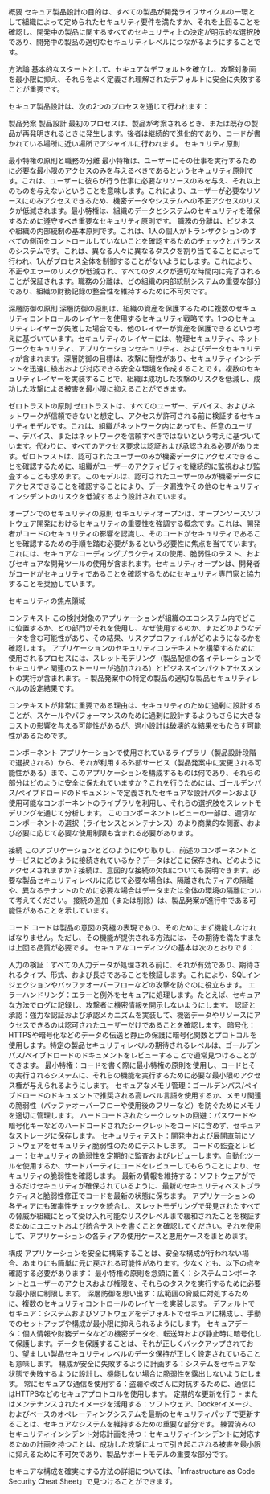 概要
セキュア製品設計の目的は、すべての製品が開発ライフサイクルの一環として組織によって定められたセキュリティ要件を満たすか、それを上回ることを確認し、開発中の製品に関するすべてのセキュリティ上の決定が明示的な選択肢であり、開発中の製品の適切なセキュリティレベルにつながるようにすることです。

方法論
基本的なスタートとして、セキュアなデフォルトを確立し、攻撃対象面を最小限に抑え、それらをよく定義され理解されたデフォルトに安全に失敗することが重要です。

セキュア製品設計は、次の2つのプロセスを通じて行われます：

製品発案
製品設計
最初のプロセスは、製品が考案されるとき、または既存の製品が再発明されるときに発生します。後者は継続的で進化的であり、コードが書かれている場所に近い場所でアジャイルに行われます。
セキュリティ原則

最小特権の原則と職務の分離
最小特権は、ユーザーにその仕事を実行するために必要な最小限のアクセスのみを与えるべきであるというセキュリティ原則です。これは、ユーザーに彼らが行う仕事に必要なリソースのみを与え、それ以上のものを与えないということを意味します。これにより、ユーザーが必要なリソースにのみアクセスできるため、機密データやシステムへの不正アクセスのリスクが低減されます。最小特権は、組織のデータとシステムのセキュリティを確保するために遵守すべき重要なセキュリティ原則です。
職務の分離は、ビジネスや組織の内部統制の基本原則です。これは、1人の個人がトランザクションのすべての側面をコントロールしていないことを確認するためのチェックとバランスのシステムです。これは、異なる人々に異なるタスクを割り当てることによって行われ、1人がプロセス全体を制御することがないようにします。これにより、不正やエラーのリスクが低減され、すべてのタスクが適切な時間内に完了されることが保証されます。職務の分離は、どの組織の内部統制システムの重要な部分であり、組織の財務記録の整合性を維持するために不可欠です。

深層防御の原則
深層防御の原則は、組織の資産を保護するために複数のセキュリティコントロールのレイヤーを使用するセキュリティ戦略です。1つのセキュリティレイヤーが失敗した場合でも、他のレイヤーが資産を保護できるという考えに基づいています。セキュリティのレイヤーには、物理セキュリティ、ネットワークセキュリティ、アプリケーションセキュリティ、およびデータセキュリティが含まれます。深層防御の目標は、攻撃に耐性があり、セキュリティインシデントを迅速に検出および対応できる安全な環境を作成することです。複数のセキュリティレイヤーを実装することで、組織は成功した攻撃のリスクを低減し、成功した攻撃による被害を最小限に抑えることができます。

ゼロトラストの原則
ゼロトラストは、すべてのユーザー、デバイス、およびネットワークが信頼できないと想定し、アクセスが許可される前に検証するセキュリティモデルです。これは、組織がネットワーク内にあっても、任意のユーザー、デバイス、またはネットワークを信頼すべきではないという考えに基づいています。代わりに、すべてのアクセス要求は認証および承認される必要があります。ゼロトラストは、認可されたユーザーのみが機密データにアクセスできることを確認するために、組織がユーザーのアクティビティを継続的に監視および監査することも求めます。このモデルは、認可されたユーザーのみが機密データにアクセスできることを確認することにより、データ漏洩やその他のセキュリティインシデントのリスクを低減するよう設計されています。

オープンでのセキュリティの原則
セキュリティオープンは、オープンソースソフトウェア開発におけるセキュリティの重要性を強調する概念です。これは、開発者がコードのセキュリティの影響を認識し、そのコードがセキュリティであることを確認するための手順を踏む必要があるという必要性に焦点を当てています。これには、セキュアなコーディングプラクティスの使用、脆弱性のテスト、およびセキュアな開発ツールの使用が含まれます。セキュリティオープンは、開発者がコードがセキュリティであることを確認するためにセキュリティ専門家と協力することを奨励しています。

セキュリティの焦点領域

コンテキスト
この検討対象のアプリケーションが組織のエコシステム内でどこに位置するか、どの部門がそれを使用し、なぜ使用するのか、またどのようなデータを含む可能性があり、その結果、リスクプロファイルがどのようになるかを確認します。
アプリケーションのセキュリティコンテキストを構築するために使用されるプロセスには、スレットモデリング（製品配信の各イテレーションでセキュリティ関連のストーリーが追加される）とビジネスインパクトアセスメントの実行が含まれます。- 製品発案中の特定の製品の適切な製品セキュリティレベルの設定結果です。

コンテキストが非常に重要である理由は、セキュリティのために過剰に設計することが、スケールやパフォーマンスのために過剰に設計するよりもさらに大きなコストの影響を与える可能性があるが、過小設計は破壊的な結果をもたらす可能性があるためです。

コンポーネント
アプリケーションで使用されているライブラリ（製品設計段階で選択される）から、それが利用する外部サービス（製品発案中に変更される可能性がある）まで、このアプリケーションを構成するものは何であり、それらの部分はどのように安全に保たれていますか？これを行うためには、ゴールデンパス/ペイブドロードのドキュメントで定義されたセキュアな設計パターンおよび使用可能なコンポーネントのライブラリを利用し、それらの選択肢をスレットモデリングを通じて分析します。
このコンポーネントレビューの一部は、適切なコンポーネントの選択（ライセンスとメンテナンス）のより商業的な側面、および必要に応じて必要な使用制限も含まれる必要があります。

接続
このアプリケーションとどのようにやり取りし、前述のコンポーネントとサービスにどのように接続されているか？データはどこに保存され、どのようにアクセスされますか？接続は、意図的な接続の欠如についても説明できます。必要な製品セキュリティレベルに応じて必要な場合は、隔離されたティアの隔離や、異なるテナントのために必要な場合はデータまたは全体の環境の隔離について考えてください。
接続の追加（または削除）は、製品発案が進行中である可能性があることを示しています。

コード
コードは製品の意図の究極の表現であり、そのためにまず機能しなければなりません。ただし、その機能が提供される方法には、その期待を満たすまたは上回る品質が必要です。
セキュアなコーディングの基本は次のとおりです：

入力の検証：すべての入力データが処理される前に、それが有効であり、期待されるタイプ、形式、および長さであることを検証します。これにより、SQLインジェクションやバッファオーバーフローなどの攻撃を防ぐのに役立ちます。
エラーハンドリング：エラーと例外をセキュアに処理します。たとえば、セキュアな方法でログに記録し、攻撃者に機密情報を開示しないようにします。
認証と承認：強力な認証および承認メカニズムを実装して、機密データやリソースにアクセスできるのは認可されたユーザーだけであることを確認します。
暗号化：HTTPSや暗号化などのデータの伝送と静止の保護に暗号化関数とプロトコルを使用します。特定の製品セキュリティレベルの期待されるレベルは、ゴールデンパス/ペイブドロードのドキュメントをレビューすることで通常見つけることができます。
最小特権：コードを書く際に最小特権の原則を使用し、コードとその実行されるシステムに、それらの機能を実行するために必要な最小限のアクセス権が与えられるようにします。
セキュアなメモリ管理：ゴールデンパス/ペイブドロードのドキュメントで推奨される高レベル言語を使用するか、メモリ関連の脆弱性（バッファオーバーフローや使用後のフリーなど）を防ぐためにメモリを適切に管理します。
ハードコードされたシークレットの回避：パスワードや暗号化キーなどのハードコードされたシークレットをコードに含めず、セキュアなストレージに保存します。
セキュリティテスト：開発中および展開直前にソフトウェアをセキュリティ脆弱性のためにテストします。
コードの監査とレビュー：セキュリティの脆弱性を定期的に監査およびレビューします。自動化ツールを使用するか、サードパーティにコードをレビューしてもらうことにより、セキュリティの脆弱性を確認します。
最新の情報を維持する：ソフトウェアができるだけセキュリティが確保されているように、最新のセキュリティベストプラクティスと脆弱性修正でコードを最新の状態に保ちます。
アプリケーションの各ティアにも確率性チェックを統合し、スレットモデリングで発見されたすべての脅威が組織にとって受け入れ可能なリスクレベルまで緩和されたことを検証するためにユニットおよび統合テストを書くことを確認してください。それを使用して、アプリケーションの各ティアの使用ケースと悪用ケースをまとめます。

構成
アプリケーションを安全に構築することは、安全な構成が行われない場合、あまりにも簡単に元に戻される可能性があります。少なくとも、以下の点を確認する必要があります：
最小特権の原則を念頭に置く：システムコンポーネントとユーザーのアクセスおよび権限を、それらのタスクを実行するために必要な最小限に制限します。
深層防御を思い出す：広範囲の脅威に対処するために、複数のセキュリティコントロールのレイヤーを実装します。
デフォルトでセキュア：システムおよびソフトウェアをデフォルトでセキュアに構成し、手動でのセットアップや構成が最小限に抑えられるようにします。
セキュアデータ：個人情報や財務データなどの機密データを、転送時および静止時に暗号化して保護します。データを保護することは、それが正しくバックアップされており、望ましい製品セキュリティレベルのデータ保持が正しく設定されていることも意味します。
構成が安全に失敗するように計画する：システムをセキュアな状態で失敗するように設計し、機能しない場合に脆弱性を露出しないようにします。
常にセキュアな通信を使用する：盗聴や改ざんに対抗するために、通信にはHTTPSなどのセキュアプロトコルを使用します。
定期的な更新を行う - またはメンテナンスされたイメージを活用する：ソフトウェア、Dockerイメージ、およびベースのオペレーティングシステムを最新のセキュリティパッチで更新することは、セキュアなシステムを維持するための重要な部分です。
練習済みのセキュリティインシデント対応計画を持つ：セキュリティインシデントに対応するための計画を持つことは、成功した攻撃によって引き起こされる被害を最小限に抑えるために不可欠であり、製品サポートモデルの重要な部分です。

セキュアな構成を確実にする方法の詳細については、「Infrastructure as Code Security Cheat Sheet」で見つけることができます。